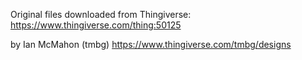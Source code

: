 Original files downloaded from Thingiverse:
https://www.thingiverse.com/thing:50125

by Ian McMahon (tmbg)
https://www.thingiverse.com/tmbg/designs
